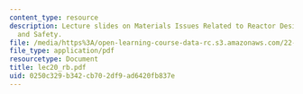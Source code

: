 ```yaml
---
content_type: resource
description: Lecture slides on Materials Issues Related to Reactor Design, Operation,
  and Safety.
file: /media/https%3A/open-learning-course-data-rc.s3.amazonaws.com/22-39-integration-of-reactor-design-operations-and-safety-fall-2006/0250c329b342cb702df9ad6420fb837e_lec20_rb.pdf
file_type: application/pdf
resourcetype: Document
title: lec20_rb.pdf
uid: 0250c329-b342-cb70-2df9-ad6420fb837e
---
```


